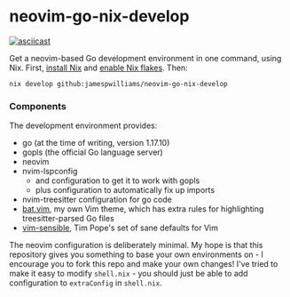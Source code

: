 # neovim-go-nix-develop

[![asciicast](https://asciinema.org/a/498457.svg)](https://asciinema.org/a/498457)

Get a neovim-based Go development environment in one command, using Nix. First,
[install Nix](https://nix.dev/tutorials/install-nix) and [enable Nix
flakes](https://nixos.wiki/wiki/Flakes#Installing_flakes). Then:

```
nix develop github:jamespwilliams/neovim-go-nix-develop
```

### Components

The development environment provides:

* go (at the time of writing, version 1.17.10)
* gopls (the official Go language server)
* neovim
* nvim-lspconfig
    * and configuration to get it to work with gopls
    * plus configuration to automatically fix up imports
* nvim-treesitter configuration for go code
* [bat.vim](https://github.com/jamespwilliams/bat.vim), my own Vim theme, which
  has extra rules for highlighting treesitter-parsed Go files
* [vim-sensible](https://github.com/tpope/vim-sensible), Tim Pope's set of sane
  defaults for Vim

The neovim configuration is deliberately minimal. My hope is that this
repository gives you something to base your own environments on - I
encourage you to fork this repo and make your own changes! I've tried to make it
easy to modify `shell.nix` - you should just be able to add configuration to
`extraConfig` in `shell.nix`.
